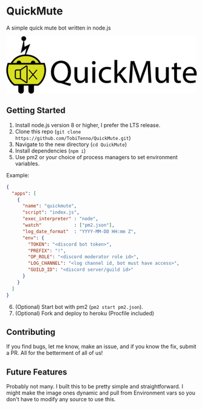# QuickMute
A simple quick mute bot written in node.js

![QuickMute](https://raw.githubusercontent.com/TobiTenno/QuickMute/master/images/logotype_color.png "QuickMute is a handy bot")

## Getting Started
1. Install node.js version 8 or higher, I prefer the LTS release.
2. Clone this repo (`git clone https://github.com/TobiTenno/QuickMute.git`)
3. Navigate to the new directory (`cd QuickMute`)
4. Install dependencies (`npm i`)
5. Use pm2 or your choice of process managers to set environment variables.

Example:
```json
{
  "apps": [
    {
      "name": "quickmute",
      "script": "index.js",
      "exec_interpreter" : "node",
      "watch"            : ["pm2.json"],
      "log_date_format"  : "YYYY-MM-DD HH:mm Z",
      "env": {
      	"TOKEN": "<discord bot token>",
        "PREFIX": "!",
        "OP_ROLE": "<discord moderator role id>",
        "LOG_CHANNEL": "<log channel id, bot must have access>",
        "GUILD_ID": "<discord server/guild id>"
      }
    }
  ]
}
```
6. (Optional) Start bot with pm2 (`pm2 start pm2.json`).
7. (Optional) Fork and deploy to heroku (Procfile included)

## Contributing
If you find bugs, let me know, make an issue, and if you know the fix, submit a PR. All for the betterment of all of us!

## Future Features
Probably not many. I built this to be pretty simple and straightforward.
I might make the image ones dynamic and pull from Environment vars so you don't have to modify any source to use this.
